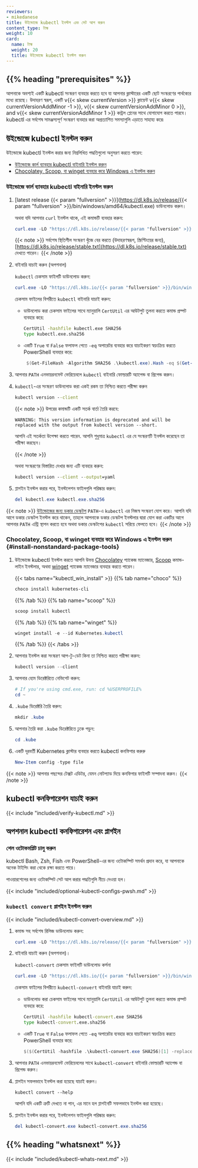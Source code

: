 ```yaml
---
reviewers:
- mikedanese
title: উইন্ডোজে kubectl ইনস্টল এবং সেট আপ করুন
content_type: টাস্ক
weight: 10
card:
  name: টাস্ক
  weight: 20
  title: উইন্ডোজে kubectl ইনস্টল করুন
---
```


## {{% heading "prerequisites" %}}

আপনাকে অবশ্যই একটি kubectl সংস্করণ ব্যবহার করতে হবে যা আপনার ক্লাস্টারের একটি ছোট সংস্করণের পার্থক্যের মধ্যে রয়েছে। উদাহরণ স্বরূপ, একটি v{{< skew currentVersion >}} ক্লায়েন্ট v{{< skew currentVersionAddMinor -1 >}}, v{{< skew currentVersionAddMinor 0 >}}, and v{{< skew currentVersionAddMinor 1 >}} কন্ট্রল প্লেনের সাথে যোগাযোগ করতে পারবে।
kubectl এর সর্বশেষ সামঞ্জস্যপূর্ণ সংস্করণ ব্যবহার করা অপ্রত্যাশিত সমস্যাগুলি এড়াতে সাহায্য করে৷

## উইন্ডোজে kubectl ইনস্টল করুন

উইন্ডোজে kubectl ইনস্টল করার জন্য নিম্নলিখিত পদ্ধতিগুলো অনুসরণ করতে পারেন:

- [উইন্ডোজে কার্ল ব্যাবহার kubectl বাইনারি ইনস্টল করুন](#install-kubectl-binary-with-curl-on-windows)
- [Chocolatey, Scoop, বা winget ব্যবহার করে Windows এ ইনস্টল করুন](#install-nonstandard-package-tools)

### উইন্ডোজে কার্ল ব্যাবহার kubectl বাইনারি ইনস্টল করুন

1. [latest release {{< param "fullversion" >}}](https://dl.k8s.io/release/{{< param "fullversion" >}}/bin/windows/amd64/kubectl.exe) ডাউনলোড করুন।

   অথবা যদি আপনার `curl` ইনস্টল থাকে, এই কমান্ডটি ব্যবহার করুন:

   ```powershell
   curl.exe -LO "https://dl.k8s.io/release/{{< param "fullversion" >}}/bin/windows/amd64/kubectl.exe"
   ```

   {{< note >}}
   সর্বশেষ স্থিতিশীল সংস্করণ খুঁজে বের করতে (উদাহরণস্বরূপ, স্ক্রিপ্টিংয়ের জন্য), [https://dl.k8s.io/release/stable.txt](https://dl.k8s.io/release/stable.txt) দেখতে পারেন।
   {{< /note >}}

1. বাইনারি যাচাই করুন (অপশনাল)

   `kubectl` চেকসাম ফাইলটি ডাউনলোড করুন:

   ```powershell
   curl.exe -LO "https://dl.k8s.io/{{< param "fullversion" >}}/bin/windows/amd64/kubectl.exe.sha256"
   ```

   চেকসাম ফাইলের বিপরীতে `kubectl` বাইনারি যাচাই করুন:

   - ডাউনলোড করা চেকসাম ফাইলের সাথে ম্যানুয়ালি `CertUtil` এর আউটপুট তুলনা করতে কমান্ড প্রম্পট ব্যবহার করে:

     ```cmd
     CertUtil -hashfile kubectl.exe SHA256
     type kubectl.exe.sha256
     ```

   - একটি `True` বা `False` ফলাফল পেতে `-eq` অপারেটর ব্যবহার করে যাচাইকরণ স্বয়ংক্রিয় করতে PowerShell ব্যবহার করে:

     ```powershell
      $(Get-FileHash -Algorithm SHA256 .\kubectl.exe).Hash -eq $(Get-Content .\kubectl.exe.sha256)
     ```

1. আপনার `PATH` এনভায়রনমেন্ট ভেরিয়েবলে `kubectl` বাইনারি ফোল্ডারটি অ্যাপেন্ড বা প্রিপেন্ড করুন।

1. `kubectl`-এর সংস্করণ ডাউনলোড করা একই রকম তা নিশ্চিত করতে পরীক্ষা করুন

   ```cmd
   kubectl version --client
   ```
   {{< note >}}
   উপরের কমান্ডটি একটি সতর্ক বার্তা তৈরি করবে:
   ```
   WARNING: This version information is deprecated and will be replaced with the output from kubectl version --short.
   ```
   আপনি এই সতর্কতা উপেক্ষা করতে পারেন. আপনি শুধুমাত্র `kubectl` এর যে সংস্করণটি ইনস্টল করেছেন তা পরীক্ষা করছেন।
   
   {{< /note >}}
   
   অথবা সংস্করণের বিস্তারিত দেখার জন্য এটি ব্যবহার করুন:

   ```cmd
   kubectl version --client --output=yaml
   ```

1. প্লাগইন ইনস্টল করার পরে, ইনস্টলেশন ফাইলগুলি পরিষ্কার করুন:

   ```powershell
   del kubectl.exe kubectl.exe.sha256
   ```

{{< note >}}
[উইন্ডোজের জন্য ডকার ডেস্কটপ](https://docs.docker.com/docker-for-windows/#kubernetes) `PATH`-এ `kubectl` এর নিজস্ব সংস্করণ যোগ করে।
আপনি যদি আগে ডকার ডেস্কটপ ইনস্টল করে থাকেন, তাহলে আপনাকে ডকার ডেস্কটপ ইনস্টলার দ্বারা যোগ করা একটির আগে আপনার `PATH` এন্ট্রি স্থাপন করতে হবে অথবা ডকার ডেস্কটপের `kubectl` সরিয়ে ফেলতে হবে।
{{< /note >}}

### Chocolatey, Scoop, বা winget ব্যবহার করে Windows এ ইনস্টল করুন {#install-nonstandard-package-tools}

1. উইন্ডোজে kubectl ইনস্টল করতে আপনি উভয় [Chocolatey](https://chocolatey.org) প্যাকেজ ম্যানেজার, [Scoop](https://scoop.sh) কমান্ড-লাইন ইনস্টলার, অথবা [winget](https://learn.microsoft.com/en-us/windows/package-manager/winget/) প্যাকেজ ম্যানেজার ব্যবহার করতে পারেন। 

   {{< tabs name="kubectl_win_install" >}}
   {{% tab name="choco" %}}
   ```powershell
   choco install kubernetes-cli
   ```
   {{% /tab %}}
   {{% tab name="scoop" %}}
   ```powershell
   scoop install kubectl
   ```
   {{% /tab %}}
   {{% tab name="winget" %}}
   ```powershell
   winget install -e --id Kubernetes.kubectl
   ```
   {{% /tab %}}
   {{< /tabs >}}

1. আপনার ইনস্টল করা সংস্করণ আপ-টু-ডেট কিনা তা নিশ্চিত করতে পরীক্ষা করুন:

   ```powershell
   kubectl version --client
   ```

1. আপনার হোম ডিরেক্টরিতে নেভিগেট করুন:

   ```powershell
   # If you're using cmd.exe, run: cd %USERPROFILE%
   cd ~
   ```

1. `.kube` ডিরেক্টরি তৈরি করুন:

   ```powershell
   mkdir .kube
   ```

1. আপনার তৈরি করা `.kube` ডিরেক্টরিতে ঢুকে পড়ুন:

   ```powershell
   cd .kube
   ```

1. একটি দূরবর্তী Kubernetes ক্লাস্টার ব্যবহার করতে kubectl কনফিগার করুরু

   ```powershell
   New-Item config -type file
   ```

{{< note >}}
আপনার পছন্দের টেক্সট এডিটর, যেমন নোটপ্যাড দিয়ে কনফিগার ফাইলটি সম্পাদনা করুন।
{{< /note >}}

## kubectl কনফিগারেশন যাচাই করুন

{{< include "included/verify-kubectl.md" >}}

## অপশনাল kubectl কনফিগারেশন এবং প্লাগইন

### শেল ওটোকমপ্লিট চালু করুন

kubectl Bash, Zsh, Fish এবং PowerShell-এর জন্য ওটোকম্পিট সমর্থন প্রদান করে, যা আপনাকে অনেক টাইপিং করা থেকে রক্ষা করতে পারে।

পাওয়ারশেলের জন্য ওটোকম্পিট সেট আপ করার পদ্ধতিগুলি নীচে দেওয়া হল।

{{< include "included/optional-kubectl-configs-pwsh.md" >}}

### `kubectl convert` প্লাগইন ইনস্টল করুন

{{< include "included/kubectl-convert-overview.md" >}}

1. কমান্ড সহ সর্বশেষ রিলিজ ডাউনলোড করুন:

   ```powershell
   curl.exe -LO "https://dl.k8s.io/release/{{< param "fullversion" >}}/bin/windows/amd64/kubectl-convert.exe"
   ```

1. বাইনারি যাচাই করুন (অপশনাল)।

   `kubectl-convert` চেকসাম ফাইলটি ডাউনলোড কর্সনা 

   ```powershell
   curl.exe -LO "https://dl.k8s.io/{{< param "fullversion" >}}/bin/windows/amd64/kubectl-convert.exe.sha256"
   ```

   চেকসাম ফাইলের বিপরীতে `kubectl-convert` বাইনারি যাচাই করুন:

   - ডাউনলোড করা চেকসাম ফাইলের সাথে ম্যানুয়ালি `CertUtil` এর আউটপুট তুলনা করতে কমান্ড প্রম্পট ব্যবহার করে:

     ```cmd
     CertUtil -hashfile kubectl-convert.exe SHA256
     type kubectl-convert.exe.sha256
     ```

   - একটি `True` বা `False` ফলাফল পেতে `-eq` অপারেটর ব্যবহার করে যাচাইকরণ স্বয়ংক্রিয় করতে PowerShell ব্যবহার করে:

     ```powershell
     $($(CertUtil -hashfile .\kubectl-convert.exe SHA256)[1] -replace " ", "") -eq $(type .\kubectl-convert.exe.sha256)
     ```

1. আপনার `PATH` এনভায়রনমেন্ট ভেরিয়েবলের সাথে `kubectl-convert` বাইনারি ফোল্ডারটি অ্যাপেন্ড বা প্রিপেন্ড করুন।

1. প্লাগইন সফলভাবে ইনস্টল করা হয়েছে যাচাই করুন।

   ```shell
   kubectl convert --help
   ```

   আপনি যদি একটি ত্রুটি দেখতে না পান, এর মানে হল প্লাগইনটি সফলভাবে ইনস্টল করা হয়েছে।

1. প্লাগইন ইনস্টল করার পরে, ইনস্টলেশন ফাইলগুলি পরিষ্কার করুন:

   ```powershell
   del kubectl-convert.exe kubectl-convert.exe.sha256
   ```

## {{% heading "whatsnext" %}}

{{< include "included/kubectl-whats-next.md" >}}
